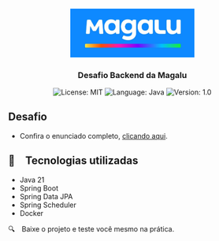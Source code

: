 <p align="center" width="100%">
    <img width="50%" src="https://github.com/dayvidsonveiga/desafio-backend-magalu/blob/main/images/logo-magalu.png"> 
</p>


<h3 align="center">
  Desafio Backend da Magalu
</h3>

<p align="center">

  <img alt="License: MIT" src="https://img.shields.io/badge/license-MIT-%2304D361">
  <img alt="Language: Java" src="https://img.shields.io/badge/language-java-green">
  <img alt="Version: 1.0" src="https://img.shields.io/badge/version-1.0-yellowgreen">

</p>

## Desafio
- Confira o enunciado completo, [clicando aqui](./problem.md).

## :rocket: Tecnologias utilizadas

* Java 21
* Spring Boot
* Spring Data JPA
* Spring Scheduler
* Docker

:mag: Baixe o projeto e teste você mesmo na prática.
